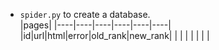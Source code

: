 - `spider.py` to create a database.  
|pages|
|----|----|----|----|----|----|
|id|url|html|error|old_rank|new_rank|
| | | | | | |
